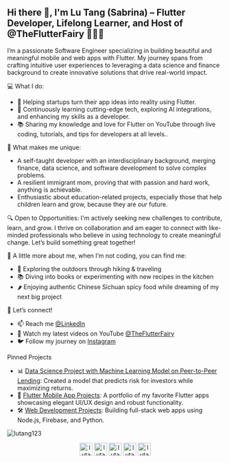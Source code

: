 <h2 >Hi there 👋, I'm Lu Tang (Sabrina) – Flutter Developer, Lifelong Learner, and Host of @TheFlutterFairy 🧚‍♀️✨ </h2>

<p >I’m a passionate Software Engineer specializing in building beautiful and meaningful mobile and web apps with Flutter. My journey spans from crafting intuitive user experiences to leveraging a data science and finance background to create innovative solutions that drive real-world impact. </p> 

💻 What I do:
- 🚀 Helping startups turn their app ideas into reality using Flutter. 
- 🌱 Continuously learning cutting-edge tech, exploring AI integrations, and enhancing my skills as a developer.
- 📚 Sharing my knowledge and love for Flutter on YouTube through live coding, tutorials, and tips for developers at all levels..

🌟 What makes me unique:

- A self-taught developer with an interdisciplinary background, merging finance, data science, and software development to solve complex problems.
- A resilient immigrant mom, proving that with passion and hard work, anything is achievable.
- Enthusiastic about education-related projects, especially those that help children learn and grow, because they are our future.

🔍 Open to Opportunities:
I'm actively seeking new challenges to contribute, learn, and grow. I thrive on collaboration and am eager to connect with like-minded professionals who believe in using technology to create meaningful change. Let’s build something great together!

🎨 A little more about me, when I’m not coding, you can find me:
- 🌄 Exploring the outdoors through hiking & traveling
- 📚 Diving into books or experimenting with new recipes in the kitchen
- 🌶️ Enjoying authentic Chinese Sichuan spicy food while dreaming of my next big project

📌 Let’s connect!
- 📫 Reach me [@LinkedIn](https://linkedin.com/in/lutang123)
- 🎥 Watch my latest videos on YouTube [@TheFlutterFairy](https://www.youtube.com/channel/UCREeNdRLjKigA5XlQyt0-CA)
- 🐦 Follow my journey on [Instagram](https://www.instagram.com/like_lulu_like_lulia/)

Pinned Projects
- 📊 [Data Science Project with Machine Learning Model on Peer-to-Peer Lending](https://github.com/lutang123/Data-Science-Projects): Created a model that predicts risk for investors while maximizing returns.
- 📱 [Flutter Mobile App Projects](https://github.com/lutang123/Flutter-MobileApp-Projects): A portfolio of my favorite Flutter apps showcasing elegant UI/UX design and robust functionality.
- 🛠️ [Web Development Projects](https://github.com/lutang123/Web-Development-Projects): Building full-stack web apps using Node.js, Firebase, and Python.

<p align="left"> <img src="https://komarev.com/ghpvc/?username=lutang123" alt="lutang123" /> </p>

<!-- <a href="https://github.com/lutang123/github-readme-stats">
  <img align="center" src="https://github-readme-stats.vercel.app/api/pin/?username=lutang123&repo=github-readme-stats" />
</a> -->
<!-- <a href="https://github.com/lutang123/Flutter-MobileApp-Projects">
  <img align="center" src="https://github-readme-stats.vercel.app/api/pin/?username=lutang123&repo=Flutter-MobileApp-Projects" />
</a> -->

<!-- Featured Project: 
[![Readme Card](https://github-readme-stats.vercel.app/api/pin/?username=lutang123&repo=Flutter-MobileApp-Projects&show_owner=true&theme=dracula)](https://github.com/lutang123/Flutter-MobileApp-Projects) -->


<!-- ### Contact me: -->
<p align="center">
<a href="https://www.youtube.com/channel/UCREeNdRLjKigA5XlQyt0-CA"><img align="center" src="https://cdn.jsdelivr.net/npm/simple-icons@3.0.1/icons/youtube.svg" alt="lutang" height="30" width="30" /></a>
<a href="https://twitter.com/TheFlutterFairy"><img align="center" src="https://cdn.jsdelivr.net/npm/simple-icons@3.0.1/icons/twitter.svg" alt="lutang" height="30" width="30" /></a>
<a href="https://linkedin.com/in/lutang123"><img align="center" src="https://cdn.jsdelivr.net/npm/simple-icons@3.0.1/icons/linkedin.svg" alt="lutang" height="30" width="30" /></a>
<a href="https://www.facebook.com/lu.tang.1422"><img align="center" src="https://cdn.jsdelivr.net/npm/simple-icons@3.0.1/icons/facebook.svg" alt="lutang" height="30" width="30" /></a>
<a href="https://www.instagram.com/like_lulu_like_lulia/"><img align="center" src="https://cdn.jsdelivr.net/npm/simple-icons@3.0.1/icons/instagram.svg" alt="lutang" height="30" width="30" /></a>
</p>


